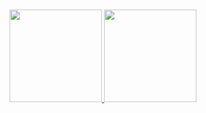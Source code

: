 <br>

<p align="center">
  <a href="https://github.com/GoodM4ven">
    <picture>
      <source
        srcset="https://github-readme-stats.vercel.app/api/top-langs/?username=GoodM4ven&layout=compact&theme=dark&hide_border=true&hide_title=true"
        media="(prefers-color-scheme: dark), (max-width: 5em !important)"
      />
      <source
        srcset="https://github-readme-stats.vercel.app/api/top-langs/?username=GoodM4ven&layout=compact&hide_border=true&hide_title=true"
        media="(prefers-color-scheme: light), (prefers-color-scheme: no-preference), (max-width: 5em !important)"
      />
      <img
        height="165em"
        src="https://github-readme-stats.vercel.app/api/top-langs/?username=GoodM4ven&layout=compact&hide_border=true&hide_title=true"
      />
    </picture>
  </a>
  <a href="https://github.com/GoodM4ven">
    <picture>
      <source
        srcset="https://github-readme-stats.vercel.app/api?username=GoodM4ven&show_icons=true&theme=dark&hide_border=true&hide_title=true"
        media="(prefers-color-scheme: dark)"
      />
      <source
        srcset="https://github-readme-stats.vercel.app/api?username=GoodM4ven&show_icons=true&hide_border=true&hide_title=true"
        media="(prefers-color-scheme: light), (prefers-color-scheme: no-preference)"
      />
      <img
        height="165em"
        src="https://github-readme-stats.vercel.app/api?username=GoodM4ven&show_icons=true&hide_border=true&hide_title=true"
      />
    </picture>
  </a>
</p>

<br>
